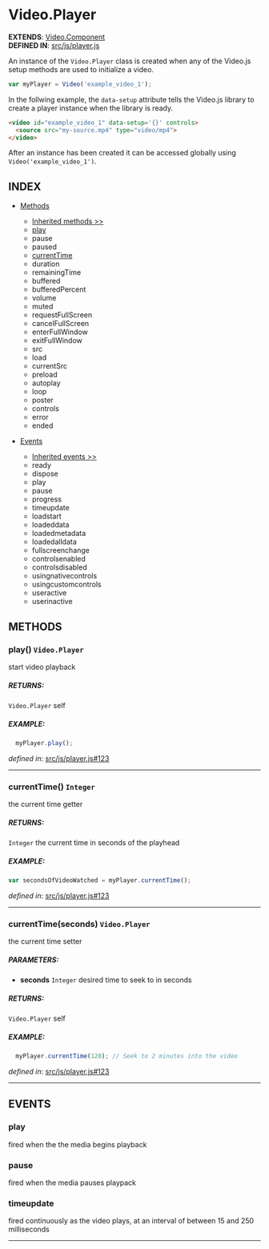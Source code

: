 <!-- Start src/js/player.js -->

# Video.Player

__EXTENDS__: [Video.Component](...)  
__DEFINED IN__: [src/js/player.js](https://github.com/videojs/video.js/blob/master/src/js/player.js)

An instance of the `Video.Player` class is created when any of the Video.js setup methods are used to initialize a video.

```js
var myPlayer = Video('example_video_1');
```

In the follwing example, the `data-setup` attribute tells the Video.js library to create a player instance when the library is ready.

```html
<video id="example_video_1" data-setup='{}' controls>
  <source src="my-source.mp4" type="video/mp4">
</video>
```

After an instance has been created it can be accessed globally using `Video('example_video_1')`.

## INDEX

- [Methods](#)
  - [Inherited methods >>](#)
  - [play](#play-videoplayer)
  - pause
  - paused
  - [currentTime](#currenttime-integer)
  - duration
  - remainingTime
  - buffered
  - bufferedPercent
  - volume
  - muted
  - requestFullScreen
  - cancelFullScreen
  - enterFullWindow
  - exitFullWindow
  - src
  - load
  - currentSrc
  - preload
  - autoplay
  - loop
  - poster
  - controls
  - error
  - ended

- [Events](#)
  - [Inherited events >>](#)
  - ready
  - dispose
  - play
  - pause
  - progress
  - timeupdate
  - loadstart
  - loadeddata
  - loadedmetadata
  - loadedalldata
  - fullscreenchange
  - controlsenabled
  - controlsdisabled
  - usingnativecontrols
  - usingcustomcontrols
  - useractive
  - userinactive

## METHODS

### play() `Video.Player`
start video playback

##### RETURNS:
`Video.Player` self

##### EXAMPLE:

```js
  myPlayer.play();
```

_defined in_: [src/js/player.js#123](https://github.com/videojs/video.js/blob/master/src/js/player.js#123)

---

### currentTime() `Integer`
the current time getter

##### RETURNS:
`Integer` the current time in seconds of the playhead

##### EXAMPLE:

```js
var secondsOfVideoWatched = myPlayer.currentTime();
```

_defined in_: [src/js/player.js#123](https://github.com/videojs/video.js/blob/master/src/js/player.js#123)

---

### currentTime(seconds) `Video.Player`

the current time setter

##### PARAMETERS:
- __seconds__ `Integer` desired time to seek to in seconds

##### RETURNS:
`Video.Player` self

##### EXAMPLE:

```js
  myPlayer.currentTime(120); // Seek to 2 minutes into the video
```

_defined in_: [src/js/player.js#123](https://github.com/videojs/video.js/blob/master/src/js/player.js#123)

---

## EVENTS

### play
fired when the the media begins playback

### pause 
fired when the media pauses playpack

### timeupdate 
fired continuously as the video plays, at an interval of between 15 and 250 milliseconds

---



